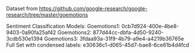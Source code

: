 Dataset from https://github.com/google-research/google-research/tree/master/goemotions

Sentiment Classification Models:
  Goemotions1: 0cb7d924-400e-4be8-9403-0a90fa25af42
  Goemotions2: 877d44cc-dbfa-4d50-9240-3cdb530e1394
  Goemotions3: 3fdaa93a-31f9-4b79-a9e4-a4219b36765e
  Full Set with condensed labels: e30636c1-d065-45d7-bae8-6ce61b4d4fcd
